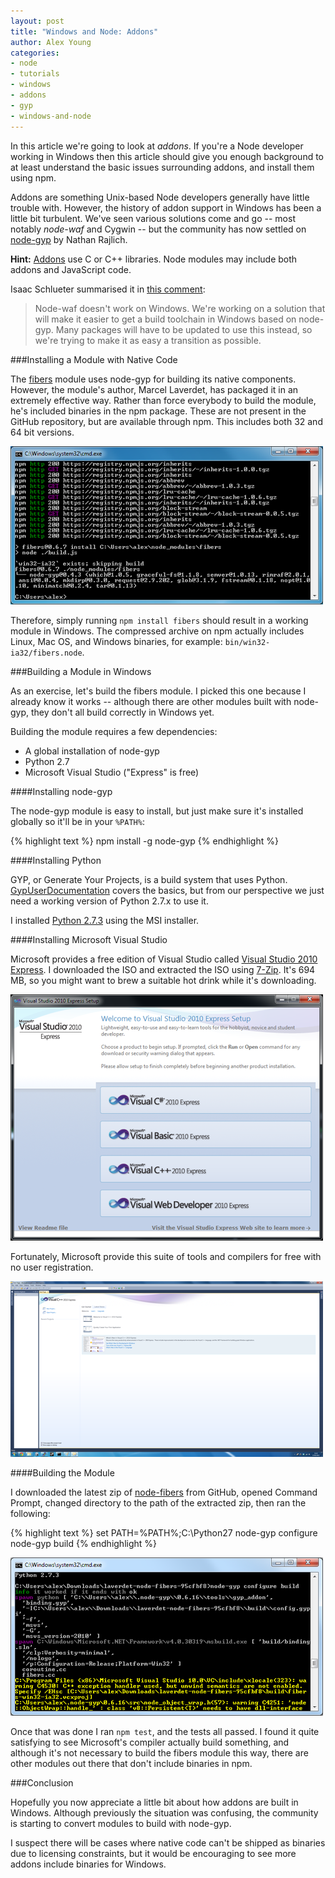 ```yaml
---
layout: post
title: "Windows and Node: Addons"
author: Alex Young
categories: 
- node
- tutorials
- windows
- addons
- gyp
- windows-and-node
---
```


In this article we're going to look at _addons_.  If you're a Node developer working in Windows then this article should give you enough background to at least understand the basic issues surrounding addons, and install them using npm.

Addons are something Unix-based Node developers generally have little trouble with.  However, the history of addon support in Windows has been a little bit turbulent.  We've seen various solutions come and go -- most notably _node-waf_ and Cygwin -- but the community has now settled on [node-gyp](https://github.com/TooTallNate/node-gyp) by Nathan Rajlich.

<div class="aside">
<strong>Hint:</strong> <a href="http://nodejs.org/docs/latest/api/all.html#all_addons">Addons</a> use C or C++ libraries.  Node modules may include both addons and JavaScript code.
</div>

Isaac Schlueter summarised it in [this comment](http://blog.nodejs.org/2012/01/23/node-v0-7-1/#comment-1916):

> Node-waf doesn't work on Windows.
> We're working on a solution that will make it easier to get a build toolchain in Windows based on node-gyp. Many packages will have to be updated to use this instead, so we're trying to make it as easy a transition as possible.

###Installing a Module with Native Code

The [fibers](https://github.com/laverdet/node-fibers) module uses node-gyp for building its native components.  However, the module's author, Marcel Laverdet, has packaged it in an extremely effective way.  Rather than force everybody to build the module, he's included binaries in the npm package.  These are not present in the GitHub repository, but are available through npm.  This includes both 32 and 64 bit versions.

![node-fibers installation in Windows](/images/posts/win3/1_fibers.png)

Therefore, simply running `npm install fibers` should result in a working module in Windows.  The compressed archive on npm actually includes Linux, Mac OS, and Windows binaries, for example: `bin/win32-ia32/fibers.node`.

###Building a Module in Windows

As an exercise, let's build the fibers module.  I picked this one because I already know it works -- although there are other modules built with node-gyp, they don't all build correctly in Windows yet.

Building the module requires a few dependencies:

* A global installation of node-gyp
* Python 2.7
* Microsoft Visual Studio ("Express" is free)

####Installing node-gyp

The node-gyp module is easy to install, but just make sure it's installed globally so it'll be in your `%PATH%`:

{% highlight text %}
npm install -g node-gyp
{% endhighlight %}

####Installing Python

GYP, or Generate Your Projects, is a build system that uses Python.  [GypUserDocumentation](http://code.google.com/p/gyp/wiki/GypUserDocumentation) covers the basics, but from our perspective we just need a working version of Python 2.7.x to use it.

I installed [Python 2.7.3](http://www.python.org/download/releases/2.7.3/) using the MSI installer.

####Installing Microsoft Visual Studio

Microsoft provides a free edition of Visual Studio called [Visual Studio 2010 Express](http://www.microsoft.com/visualstudio/en-us/products/2010-editions/express-iso).  I downloaded the ISO and extracted the ISO using [7-Zip](http://www.7-zip.org/).  It's 694 MB, so you might want to brew a suitable hot drink while it's downloading.

![Installing Visual C++](/images/posts/win3/4_visualcpp_install.png)

Fortunately, Microsoft provide this suite of tools and compilers for free with no user registration.

[![Running Microsoft's IDE](/images/posts/win3/5_visualcpp_installed_thumb.png)](/images/posts/win3/5_visualcpp_installed_large.png)

####Building the Module

I downloaded the latest zip of [node-fibers](https://github.com/laverdet/node-fibers) from GitHub, opened Command Prompt, changed directory to the path of the extracted zip, then ran the following:

{% highlight text %}
set PATH=%PATH%;C:\Python27
node-gyp configure
node-gyp build
{% endhighlight %}

![Building the fibers module](/images/posts/win3/6_installing_node_fibers_from_source.png)

Once that was done I ran `npm test`, and the tests all passed.  I found it quite satisfying to see Microsoft's compiler actually build something, and although it's not necessary to build the fibers module this way, there are other modules out there that don't include binaries in npm.

###Conclusion

Hopefully you now appreciate a little bit about how addons are built in Windows.  Although previously the situation was confusing, the community is starting to convert modules to build with node-gyp.

I suspect there will be cases where native code can't be shipped as binaries due to licensing constraints, but it would be encouraging to see more addons include binaries for Windows.
